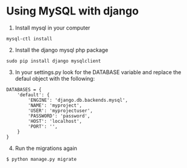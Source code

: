 # Using MySQL with django

1) Install mysql in your computer
```
mysql-ctl install
```

2) Install the django mysql php package 
```
sudo pip install django mysqlclient
```

3) In your settings.py look for the DATABASE variable and replace the defaul object with the following:
```
DATABASES = {
    'default': {
        'ENGINE': 'django.db.backends.mysql',
        'NAME': 'myproject',
        'USER': 'myprojectuser',
        'PASSWORD': 'password',
        'HOST': 'localhost',
        'PORT': '',
    }
}
```

4) Run the migrations again

```
$ python manage.py migrate
```


